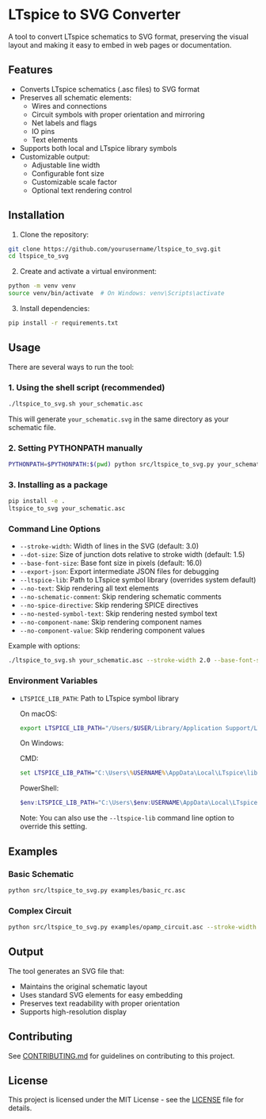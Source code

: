 # LTspice to SVG Converter

A tool to convert LTspice schematics to SVG format, preserving the visual layout and making it easy to embed in web pages or documentation.

## Features

- Converts LTspice schematics (.asc files) to SVG format
- Preserves all schematic elements:
  - Wires and connections
  - Circuit symbols with proper orientation and mirroring
  - Net labels and flags
  - IO pins
  - Text elements
- Supports both local and LTspice library symbols
- Customizable output:
  - Adjustable line width
  - Configurable font size
  - Customizable scale factor
  - Optional text rendering control

## Installation

1. Clone the repository:
```bash
git clone https://github.com/yourusername/ltspice_to_svg.git
cd ltspice_to_svg
```

2. Create and activate a virtual environment:
```bash
python -m venv venv
source venv/bin/activate  # On Windows: venv\Scripts\activate
```

3. Install dependencies:
```bash
pip install -r requirements.txt
```

## Usage

There are several ways to run the tool:

### 1. Using the shell script (recommended)

```bash
./ltspice_to_svg.sh your_schematic.asc
```

This will generate `your_schematic.svg` in the same directory as your schematic file.

### 2. Setting PYTHONPATH manually

```bash
PYTHONPATH=$PYTHONPATH:$(pwd) python src/ltspice_to_svg.py your_schematic.asc
```

### 3. Installing as a package

```bash
pip install -e .
ltspice_to_svg your_schematic.asc
```

### Command Line Options

- `--stroke-width`: Width of lines in the SVG (default: 3.0)
- `--dot-size`: Size of junction dots relative to stroke width (default: 1.5)
- `--base-font-size`: Base font size in pixels (default: 16.0)
- `--export-json`: Export intermediate JSON files for debugging
- `--ltspice-lib`: Path to LTspice symbol library (overrides system default)
- `--no-text`: Skip rendering all text elements
- `--no-schematic-comment`: Skip rendering schematic comments
- `--no-spice-directive`: Skip rendering SPICE directives
- `--no-nested-symbol-text`: Skip rendering nested symbol text
- `--no-component-name`: Skip rendering component names
- `--no-component-value`: Skip rendering component values

Example with options:
```bash
./ltspice_to_svg.sh your_schematic.asc --stroke-width 2.0 --base-font-size 14.0
```

### Environment Variables

- `LTSPICE_LIB_PATH`: Path to LTspice symbol library

  On macOS:
  ```bash
  export LTSPICE_LIB_PATH="/Users/$USER/Library/Application Support/LTspice/lib/sym"
  ```

  On Windows:
  
  CMD:
  ```cmd
  set LTSPICE_LIB_PATH="C:\Users\%USERNAME%\AppData\Local\LTspice\lib\sym"
  ```
  
  PowerShell:
  ```powershell
  $env:LTSPICE_LIB_PATH="C:\Users\$env:USERNAME\AppData\Local\LTspice\lib\sym"
  ```

  Note: You can also use the `--ltspice-lib` command line option to override this setting.

## Examples

### Basic Schematic
```bash
python src/ltspice_to_svg.py examples/basic_rc.asc
```

### Complex Circuit
```bash
python src/ltspice_to_svg.py examples/opamp_circuit.asc --stroke-width 2.0 --font-size 12.0
```

## Output

The tool generates an SVG file that:
- Maintains the original schematic layout
- Uses standard SVG elements for easy embedding
- Preserves text readability with proper orientation
- Supports high-resolution display

## Contributing

See [CONTRIBUTING.md](CONTRIBUTING.md) for guidelines on contributing to this project.

## License

This project is licensed under the MIT License - see the [LICENSE](LICENSE) file for details.
